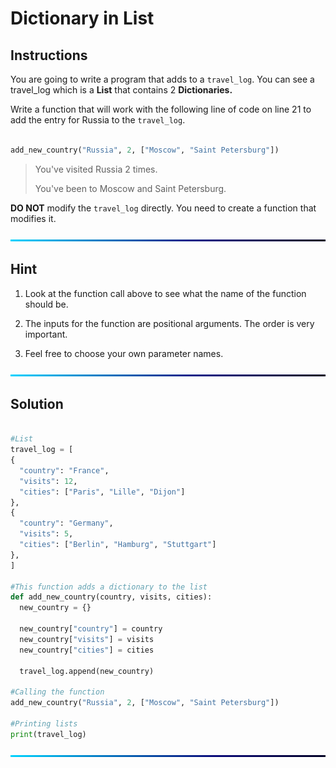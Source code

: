 # Dictionary in List

## Instructions

You are going to write a program that adds to a `travel_log`. You can see a travel_log which is a **List** that contains 2 **Dictionaries.**

Write a function that will work with the following line of code on line 21 to add the entry for Russia to the `travel_log`.

```python

add_new_country("Russia", 2, ["Moscow", "Saint Petersburg"])

```

> You've visited Russia 2 times.
>
> You've been to Moscow and Saint Petersburg.

**DO NOT** modify the `travel_log` directly. You need to create a function that modifies it.

![Line](https://github.com/fismael21/fismael21/blob/main/img/Line.png)

## Hint

1. Look at the function call above to see what the name of the function should be.

2. The inputs for the function are positional arguments. The order is very important.

3. Feel free to choose your own parameter names.

![Line](https://github.com/fismael21/fismael21/blob/main/img/Line.png)

## Solution

```python

#List
travel_log = [
{
  "country": "France",
  "visits": 12,
  "cities": ["Paris", "Lille", "Dijon"]
},
{
  "country": "Germany",
  "visits": 5,
  "cities": ["Berlin", "Hamburg", "Stuttgart"]
},
]

#This function adds a dictionary to the list
def add_new_country(country, visits, cities):
  new_country = {}

  new_country["country"] = country
  new_country["visits"] = visits
  new_country["cities"] = cities

  travel_log.append(new_country)

#Calling the function
add_new_country("Russia", 2, ["Moscow", "Saint Petersburg"])

#Printing lists
print(travel_log)

```

![Line](https://github.com/fismael21/fismael21/blob/main/img/Line.png)
